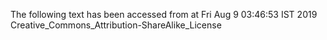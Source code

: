 The following text has been accessed from at Fri Aug 9 03:46:53 IST 2019
Creative_Commons_Attribution-ShareAlike_License
